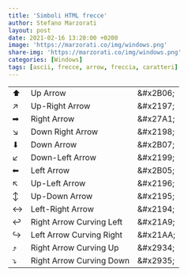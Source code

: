 ```yaml
---
title: 'Simboli HTML frecce'
author: Stefano Marzorati
layout: post
date: 2021-02-16 13:20:00 +0200
image: 'https://marzorati.co/img/windows.png'
share-img: 'https://marzorati.co/img/windows.png'
categories: [Windows]
tags: [ascii, frecce, arrow, freccia, caratteri]
---
```

<center>
<table>
<tbody>
<tr><td>&#x2B06;</td><td>Up Arrow</td><td>&amp;#x2B06;</td></tr>
<tr><td>&#x2197;</td><td>Up-Right Arrow</td><td>&amp;#x2197;</td></tr>
<tr><td>&#x27A1;</td><td>Right Arrow</td><td>&amp;#x27A1;</td></tr>
<tr><td>&#x2198;</td><td>Down Right Arrow</td><td>&amp;#x2198;</td></tr>
<tr><td>&#x2B07;</td><td>Down Arrow</td><td>&amp;#x2B07;</td></tr>
<tr><td>&#x2199;</td><td>Down-Left Arrow</td><td>&amp;#x2199;</td></tr>
<tr><td>&#x2B05;</td><td>Left Arrow</td><td>&amp;#x2B05;</td></tr>
<tr><td>&#x2196;</td><td>Up-Left Arrow</td><td>&amp;#x2196;</td></tr>
<tr><td>&#x2195;</td><td>Up-Down Arrow</td><td>&amp;#x2195;</td></tr>
<tr><td>&#x2194;</td><td>Left-Right Arrow</td><td>&amp;#x2194;</td></tr>
<tr><td>&#x21A9;</td><td>Right Arrow Curving Left</td><td>&amp;#x21A9;</td></tr>
<tr><td>&#x21AA;</td><td>Left Arrow Curving Right</td><td>&amp;#x21AA;</td></tr>
<tr><td>&#x2934;</td><td>Right Arrow Curving Up</td><td>&amp;#x2934;</td></tr>
<tr><td>&#x2935;</td><td>Right Arrow Curving Down</td><td>&amp;#x2935;</td></tr>
</tbody>
</table>
</center>
   
   
